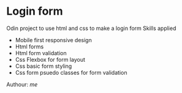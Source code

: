 Login form
===
Odin project to use html and css to make a login form
Skills applied
- Mobile first responsive design
- Html forms
- Html form validation
- Css Flexbox for form layout
- Css basic form styling
- Css form psuedo classes for form validation

Authour:
 *me*
